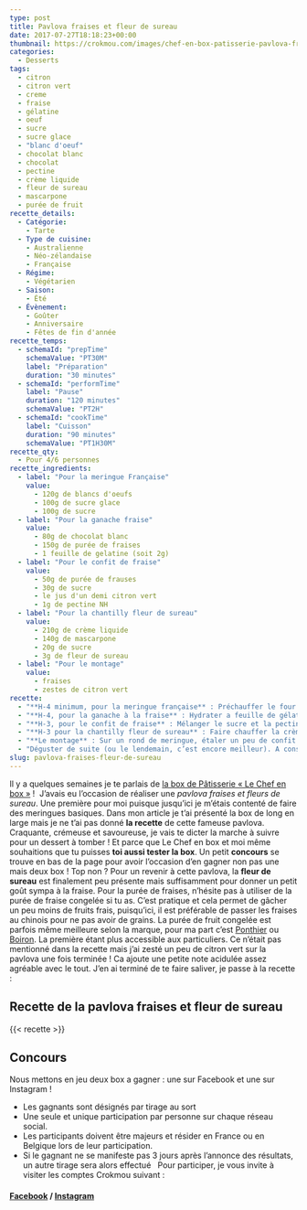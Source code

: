 ```yaml
---
type: post
title: Pavlova fraises et fleur de sureau
date: 2017-07-27T18:18:23+00:00
thumbnail: https://crokmou.com/images/chef-en-box-patisserie-pavlova-fraise-crokmou-blog-cuisine-voyage-belgique.jpg
categories:
  - Desserts
tags:
  - citron
  - citron vert
  - creme
  - fraise
  - gélatine
  - oeuf
  - sucre
  - sucre glace
  - "blanc d'oeuf"
  - chocolat blanc
  - chocolat
  - pectine
  - crème liquide
  - fleur de sureau
  - mascarpone
  - purée de fruit 
recette_details:
  - Catégorie:
    - Tarte
  - Type de cuisine:
    - Australienne
    - Néo-zélandaise
    - Française  
  - Régime:
    - Végétarien
  - Saison:
    - Été
  - Évènement:
    - Goûter
    - Anniversaire
    - Fêtes de fin d'année
recette_temps:
  - schemaId: "prepTime"
    schemaValue: "PT30M"
    label: "Préparation"
    duration: "30 minutes"
  - schemaId: "performTime"
    label: "Pause"
    duration: "120 minutes"
    schemaValue: "PT2H"
  - schemaId: "cookTime"
    label: "Cuisson"
    duration: "90 minutes"
    schemaValue: "PT1H30M"
recette_qty:
  - Pour 4/6 personnes
recette_ingredients:
  - label: "Pour la meringue Française"
    value:
      - 120g de blancs d'oeufs
      - 100g de sucre glace
      - 100g de sucre
  - label: "Pour la ganache fraise"
    value:
      - 80g de chocolat blanc
      - 150g de purée de fraises
      - 1 feuille de gelatine (soit 2g)
  - label: "Pour le confit de fraise"
    value:
      - 50g de purée de frauses
      - 30g de sucre
      - le jus d'un demi citron vert
      - 1g de pectine NH
  - label: "Pour la chantilly fleur de sureau"
    value:
      - 210g de crème liquide
      - 140g de mascarpone
      - 20g de sucre
      - 3g de fleur de sureau
  - label: "Pour le montage"
    value:
      - fraises
      - zestes de citron vert
recette:
  - "**H-4 minimum, pour la meringue française** : Préchauffer le four à 90°C Monter les blancs avec un peu de sucre, une fois qu’ils moussent bien ajouter la deuxième partie du sucre puis petit à petit le sucre glace. A l’aide d’une douille unie, pocher deux cercles de tailles égales sur une plaque préalablement recouverte de papier sulfurisé. Laisser sécher au four environ 1h30 voire 2h… La meringue doit se décoller facilement de la feuille de cuisson. Laisser refroidir après cuisson"
  - "**H-4, pour la ganache à la fraise** : Hydrater a feuille de gélatine dans de l’eau froide (on peut également utiliser de l’agar-agar mais il devra être incorporer dans la préparation chaude à ébullition, contrairement à la gélatine) Faire chauffer la purée de fraise, après ébullition laisser refroidir un peu avant d’ajouter la gélatine. Bien mélanger. Verser sur le chocolat blanc et mélanger de nouveau Réserver au frais"
  - "**H-3, pour le confit de fraise** : Mélanger le sucre et la pectine Faire chauffer la purée de fraise, ajouter le mélange pectine/sucre. Bien mélanger et porter à ébullition. Finir la cuisson avec le jus d’un demi citron vert"
  - "**H-3 pour la chantilly fleur de sureau** : Faire chauffer la crème et une fois chaude retirer du feu. Ajouter le sachet de fleur de sureau et laisser infuser 20 minutes environ Réserver la crème au frais avant de la monter en chantilly avec le sucre et la mascarpone en dernière minute."
  - "**Le montage** : Sur un rond de meringue, étaler un peu de confit à la fraise Ajouter par dessus la deuxième disque de meringue A l’aide de douilles unies de différentes tailles, pocher sur la meringue :  de la chantilly, de la ganache et du confit de manière aléatoire. Couper quelques morceaux de fraises et les ajouter sur la pavlova Zester un citron vert"
  - "Déguster de suite (ou le lendemain, c’est encore meilleur). A conserver au frigo !"
slug: pavlova-fraises-fleur-de-sureau
---
```


Il y a quelques semaines je te parlais de [la box de Pâtisserie « Le Chef en box »](http://www.crokmou.com/2017/07/chef-en-box-patisserie-facile) !  J’avais eu l’occasion de réaliser une _pavlova fraises et fleurs de sureau_. Une première pour moi puisque jusqu’ici je m’étais contenté de faire des meringues basiques. Dans mon article je t’ai présenté la box de long en large mais je ne t’ai pas donné **la recette** de cette fameuse pavlova. Craquante, crémeuse et savoureuse, je vais te dicter la marche à suivre pour un dessert à tomber ! Et parce que Le Chef en box et moi même souhaitions que tu puisses **toi aussi tester la box**. Un petit **concours** se trouve en bas de la page pour avoir l’occasion d’en gagner non pas une mais deux box ! Top non ? Pour un revenir à cette pavlova, la **fleur de sureau** est finalement peu présente mais suffisamment pour donner un petit goût sympa à la fraise. Pour la purée de fraises, n’hésite pas à utiliser de la purée de fraise congelée si tu as. C’est pratique et cela permet de gâcher un peu moins de fruits frais, puisqu’ici, il est préférable de passer les fraises au chinois pour ne pas avoir de grains. La purée de fruit congelée est parfois même meilleure selon la marque, pour ma part c’est [Ponthier](http://www.ponthier.net/fr/) ou [Boiron](https://www.my-vb.com/fr/). La première étant plus accessible aux particuliers. Ce n’était pas mentionné dans la recette mais j’ai zesté un peu de citron vert sur la pavlova une fois terminée ! Ca ajoute une petite note acidulée assez agréable avec le tout. J’en ai terminé de te faire saliver, je passe à la recette :

## **Recette de la pavlova fraises et fleur de sureau**

{{< recette >}}



## Concours

Nous mettons en jeu deux box a gagner : une sur Facebook et une sur Instagram !
* Les gagnants sont désignés par tirage au sort
* Une seule et unique participation par personne sur chaque réseau social.
* Les participants doivent être majeurs et résider en France ou en Belgique lors de leur participation.
* Si le gagnant ne se manifeste pas 3 jours après l’annonce des résultats, un autre tirage sera alors effectué   Pour participer, je vous invite à visiter les comptes Crokmou suivant :

#### [Facebook](https://www.facebook.com/crokmou.blog/posts/1490346057700450:0) / [Instagram](https://www.instagram.com/p/BXDoIK6FHDA/?taken-by=crokmou.blog)
